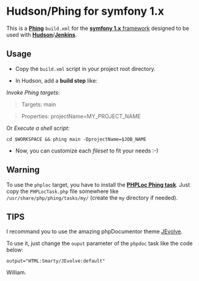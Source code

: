 Hudson/Phing for symfony 1.x
============================

This is a [**Phing**](http://phing.info/) `build.xml` for the [**symfony 1.x** framework](http://symfony-project.org/)
designed to be used with [**Hudson**](http://hudson-ci.org/)/[**Jenkins**](http://jenkins-ci.org/).

Usage
-----

* Copy the `build.xml` script in your project root directory.

* In Hudson, add a **build step** like:

_Invoke Phing targets_:

> Targets: main

> Properties: projectName=MY_PROJECT_NAME

Or _Execute a shell script_:

    cd $WORKSPACE && phing main -DprojectName=$JOB_NAME

* Now, you can customize each _fileset_ to fit your needs :-)

Warning
-------

To use the `phploc` target, you have to install the [**PHPLoc Phing task**](https://github.com/raphaelstolt/phploc-phing).
Just copy the `PHPLocTask.php` file somewhere like `/usr/share/php/phing/tasks/my/` (create the `my` directory if needed).

TIPS
----

I recommand you to use the amazing phpDocumentor theme [JEvolve](http://themouette.github.com/JEvolve/).

To use it, just change the `ouput` parameter of the `phpdoc` task like the code below:

    output="HTML:Smarty/JEvolve:default"


William.
